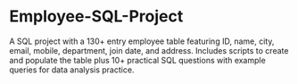 # Employee-SQL-Project
A SQL project with a 130+ entry employee table featuring ID, name, city, email, mobile, department, join date, and address. Includes scripts to create and populate the table plus 10+ practical SQL questions with example queries for data analysis practice.
